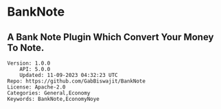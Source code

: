 # BankNote
## A Bank Note Plugin Which Convert Your Money To Note.
```properties
Version: 1.0.0
    API: 5.0.0
    Updated: 11-09-2023 04:32:23 UTC
Repo: https://github.com/GabBiswajit/BankNote
License: Apache-2.0
Categories: General,Economy
Keywords: BankNote,EconomyNoye
```